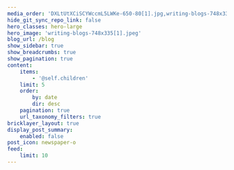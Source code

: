 ```yaml
---
media_order: 'DXLtUtXCiSCYWccmL5LWKe-650-80[1].jpg,writing-blogs-748x335[1].jpeg'
hide_git_sync_repo_link: false
hero_classes: hero-large
hero_image: 'writing-blogs-748x335[1].jpeg'
blog_url: /blog
show_sidebar: true
show_breadcrumbs: true
show_pagination: true
content:
    items:
        - '@self.children'
    limit: 5
    order:
        by: date
        dir: desc
    pagination: true
    url_taxonomy_filters: true
bricklayer_layout: true
display_post_summary:
    enabled: false
post_icon: newspaper-o
feed:
    limit: 10
---
```


